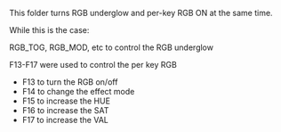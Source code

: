 This folder turns RGB underglow and per-key RGB ON at the same time.

While this is the case:

RGB_TOG, RGB_MOD, etc to control the RGB underglow

F13-F17 were used to control the per key RGB 

- F13 to turn the RGB on/off
- F14 to change the effect mode
- F15 to increase the HUE
- F16 to increase the SAT
- F17 to increase the VAL
